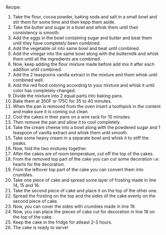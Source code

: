 Recipe:

1. Take the flour, cocoa powder, baking soda and salt in a small bowl and stir them for some time and then kepp them aside. 
2. Take the butter and sugar in a bowl and whisk them until their consistency is smooth.
3. Add the eggs in the bowl containing sugar and butter and beat them until they have completely been combined.
4. Add the vegetable oil into same bowl and beat until combined.
5. Add the vinegar into the same bowl along with the buttermilk and whisk them until all the ingredients are combined.
6. Now, keep adding the flour mixture made before add mix it after each addition until combined. 
7. Add the 2 teaspoons vanilla extract in the mixture and them whisk until combined well.
8. Add the red food coloring according to your mixture and whisk it until color has completely changed.
9. Divide the mixture into 2 equal parts into baking pans.
10. Bake them at 350F or 175C for 35 to 40 minutes.
11. When the pan is removed from the oven insert a toothpick in the content and make sure it is coming out clean.
12. Cool the cakes in their pans on a wire rack for 10 minutes.
13. Then remove the pan and allow it to cool completely.
14. Take the cream cheese into a bowl along with the powdered sugar and 1 teaspoon of vanilla extract and whisk them until smooth.
15. Take some heavy cream in a separate bowl and whisk it to stiff the peaks.
16. Now, fold the two mixtures together. 
17. After the cakes are of room temperature, cut off the top of the cakes.
18. From the removed top part of the cake you can cut some decoration i.e: hearts for the decoration.
19. From the leftover top part of the cake you can convert them into crumbles.
20. Take one piece of cake and spread some layer of frosting made in line 14, 15 and 16.
21. Take the second piece of cake and place it on the top of the other one.
22. Spread the frosting on the top and the sides of the cake evenly on the second piece of cake.
23. Now, you can cover the sides with crumbles made in line 19.
24. Now, you can place the pieces of cake cut for decoration in line 18 on the top of the cake.
25. Keep the cake in the fridge for atleast 2-3 hours.
26. The cake is ready to serve!